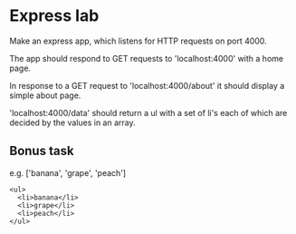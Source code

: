 # Express lab

Make an express app, which listens for HTTP requests on port 4000.

The app should respond to GET requests to 'localhost:4000' with a home page.

In response to a GET request to 'localhost:4000/about' it should display a simple about page.

'localhost:4000/data' should return a ul with a set of li's each of which are decided by the values in an array.

## Bonus task

e.g. ['banana', 'grape', 'peach']
```
<ul>
  <li>banana</li>
  <li>grape</li>
  <li>peach</li>
</ul>
```
